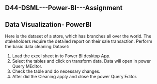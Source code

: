 ## D44-DSML---Power-BI---Assignment
## Data Visualization- PowerBI
Here is the dataset of a store, which has branches all over the world. The stakeholders require the detailed report on their sale transaction. Perform the basic data cleaning Dataset:
1. Load the excel sheet in to Power BI desktop App.
2. Select the tables and click on transform data. Data will open in power Query MEditor.
3. Check the table and do necessary changes. 
4. After did the Cleaning apply and close the power Query Editor. 
